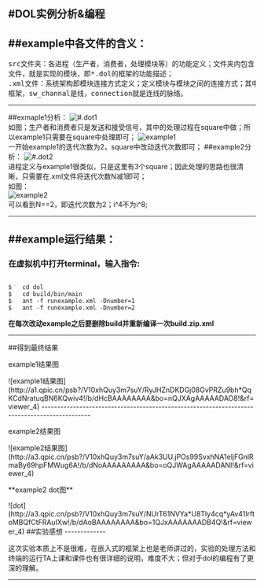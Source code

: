 #DOL实例分析&编程
----------------------
##example中各文件的含义：
-----------------------------
<pre>
src文件夹：各进程（生产者，消费者，处理模块等）的功能定义；文件夹内包含.c和.h两种  
文件，就是实现的模块，即*.dol的框架的功能描述；  
.xml文件：系统架构即模块连接方式定义；定义模块与模块之间的连接方式；其中proces是  
框架，sw_channal是线，connection就是连线的脉络。
</pre>
----------------------------------------------------------------------------------------------------
##exmaple1分析：
![#.dot1](http://a3.qpic.cn/psb?/V10xhQuy3m7suY/gpmj8eJPIkGQSUQi8PMkCdxLCMAHGKppBzFdI7pB8Tk!/b/dHwBAAAAAAAA&bo=.gHiAAAAAAADBzs!&rf=viewer_4)  
如图；生产者和消费者只是发送和接受信号，其中的处理过程在square中做；所以example1只需要在square中处理即可；
![example1](http://a2.qpic.cn/psb?/V10xhQuy3m7suY/LaJEn77w3QGODJ5GZNTvZARwp7tEj956CTvLmuzSlWc!/b/dNwAAAAAAAAA&bo=iANQAgAAAAADAPw!&rf=viewer_4)  
一开始example1的迭代次数为2，square中改动迭代次数即可；
##example2分析：
![#.dot2](http://a2.qpic.cn/psb?/V10xhQuy3m7suY/rL*2PQTXAnVhdWh7fkIfEVXdncM9g9eZC.lsIQIvKc4!/b/dNwAAAAAAAAA&bo=SQTCAAAAAAADB60!&rf=viewer_4)  
进程定义与example1很类似，只是这里有3个square；因此处理的思路也很清晰，只需要在.xml文件将迭代次数N减1即可；  
如图：  
![example2](http://a3.qpic.cn/psb?/V10xhQuy3m7suY/ri*4jzrePox6gdlZ5u*9hiFy3s0U39kHHqZYIkE2UtM!/b/dAoBAAAAAAAA&bo=hANQAgAAAAADAPA!&rf=viewer_4)  
可以看到N==2，即迭代次数为2；i^4不为i^8;  

--------------------------------------------------------------
##example运行结果：
----------------------
### 在虚拟机中打开**terminal**，输入指令:  
<pre><code>
$	cd dol
$	cd build/bin/main
$	ant -f runexample.xml -Dnumber=1
$	ant -f runexample.xml -Dnumber=2
</code></pre>
**在每次改动example之后要删除build并重新编译一次build.zip.xml**

-------------------------------------------------------------------------
##得到最终结果
<p>example1结果图</p>
![example1结果图](http://a1.qpic.cn/psb?/V10xhQuy3m7suY/RyJHZnDKDGj08GvPRZu9bh*QqKCdNratuqBN6KQwiv4!/b/dHcBAAAAAAAA&bo=nQJXAgAAAAADAO8!&rf=viewer_4)    
---------------------------------------------------------------------------------------------
<p>example2结果图</p>
![example2结果图](http://a3.qpic.cn/psb?/V10xhQuy3m7suY/aAk3UU.jPOs99SvxhNA1eljFGnlRmaBy69hpFMWug6A!/b/dNoAAAAAAAAA&bo=oQJWAgAAAAADANI!&rf=viewer_4)  
<p>**example2 dot图**</p>
![dot](http://a3.qpic.cn/psb?/V10xhQuy3m7suY/NUrT61NVYa*U8Tly4cq*yAv41IrftoMBQfCtFRAuIXw!/b/dAoBAAAAAAAA&bo=1QJxAAAAAAADB4Q!&rf=viewer_4)  
##实验感想  
-------------  

这次实验本质上不是很难，在嵌入式的框架上也是老师讲过的，实验的处理方法和终端的运行TA上课和课件也有很详细的说明，难度不大；但对于dol的编程有了更深的理解。  

----------------------------------------------------------------------------------------------------
